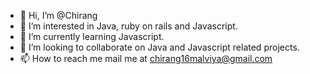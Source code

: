 - 👋 Hi, I’m @Chirang
- 👀 I’m interested in Java, ruby on rails and Javascript.
- 🌱 I’m currently learning Javascript.
- 💞️ I’m looking to collaborate on Java and Javascript related projects.
- 📫 How to reach me mail me at chirang16malviya@gmail.com

<!---
Chirang/Chirang is a ✨ special ✨ repository because its `README.md` (this file) appears on your GitHub profile.
You can click the Preview link to take a look at your changes.
--->
